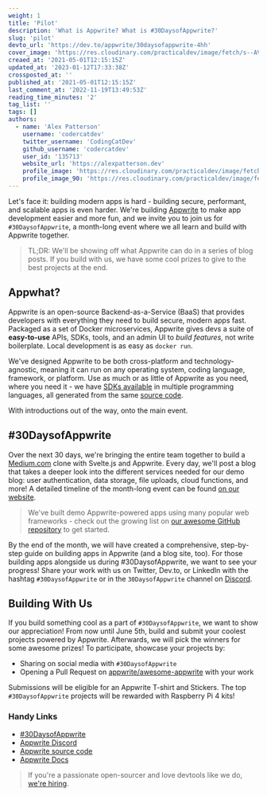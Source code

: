 ```yaml
---
weight: 1
title: 'Pilot'
description: 'What is Appwrite? What is #30DaysofAppwrite?'
slug: 'pilot'
devto_url: 'https://dev.to/appwrite/30daysofappwrite-4hh'
cover_image: 'https://res.cloudinary.com/practicaldev/image/fetch/s--AV5S-Cxy--/c_imagga_scale,f_auto,fl_progressive,h_420,q_auto,w_1000/https://dev-to-uploads.s3.amazonaws.com/uploads/articles/9njmwnv68b5t67eqha9h.png'
creaed_at: '2021-05-01T12:15:15Z'
updated_at: '2023-01-12T17:33:38Z'
crossposted_at: ''
published_at: '2021-05-01T12:15:15Z'
last_comment_at: '2022-11-19T13:49:53Z'
reading_time_minutes: '2'
tag_list: ''
tags: []
authors:
  - name: 'Alex Patterson'
    username: 'codercatdev'
    twitter_username: 'CodingCatDev'
    github_username: 'codercatdev'
    user_id: '135713'
    website_url: 'https://alexpatterson.dev'
    profile_image: 'https://res.cloudinary.com/practicaldev/image/fetch/s--DuCm1EvK--/c_fill,f_auto,fl_progressive,h_640,q_auto,w_640/https://dev-to-uploads.s3.amazonaws.com/uploads/user/profile_image/135713/499d4f5c-6676-497f-b645-a68d3fb8d588.png'
    profile_image_90: 'https://res.cloudinary.com/practicaldev/image/fetch/s--ubBJbE_D--/c_fill,f_auto,fl_progressive,h_90,q_auto,w_90/https://dev-to-uploads.s3.amazonaws.com/uploads/user/profile_image/135713/499d4f5c-6676-497f-b645-a68d3fb8d588.png'
---
```


Let's face it: building modern apps is hard - building secure, performant, and scalable apps is even harder. We're building [Appwrite](https://appwrite.io) to make app development easier and more fun, and we invite you to join us for `#30DaysofAppwrite`, a month-long event where we all learn and build with Appwrite together.

> TL;DR: We'll be showing off what Appwrite can do in a series of blog posts. If you build with us, we have some cool prizes to give to the best projects at the end.

## Appwhat?

Appwrite is an open-source Backend-as-a-Service (BaaS) that provides developers with everything they need to build secure, modern apps fast. Packaged as a set of Docker microservices, Appwrite gives devs a suite of **easy-to-use** APIs, SDKs, tools, and an admin UI to _build features_, not write boilerplate. Local development is as easy as `docker run`.

We've designed Appwrite to be both cross-platform and technology-agnostic, meaning it can run on any operating system, coding language, framework, or platform. Use as much or as little of Appwrite as you need, where you need it - we have [SDKs available](https://appwrite.io/docs/sdks) in multiple programming languages, all generated from the same [source code](https://github.com/appwrite/sdk-generator).

With introductions out of the way, onto the main event.

## #30DaysofAppwrite

Over the next 30 days, we're bringing the entire team together to build a [Medium.com](https://medium.com) clone with Svelte.js and Appwrite. Every day, we'll post a blog that takes a deeper look into the different services needed for our demo blog: user authentication, data storage, file uploads, cloud functions, and more! A detailed timeline of the month-long event can be found [on our website](https://30days.appwrite.io).

> We've built demo Appwrite-powered apps using many popular web frameworks - check out the growing list on [our awesome GitHub repository](https://github.com/appwrite/awesome-appwrite#showcase-built-with-appwrite-) to get started.

By the end of the month, we will have created a comprehensive, step-by-step guide on building apps in Appwrite (and a blog site, too). For those building apps alongside us during #30DaysofAppwrite, we want to see your progress! Share your work with us on Twitter, Dev.to, or LinkedIn with the hashtag `#30DaysofAppwrite` or in the `30DaysofAppwrite` channel on [Discord](https://appwrite.io/discord).

## Building With Us

If you build something cool as a part of `#30DaysofAppwrite`, we want to show our appreciation! From now until June 5th, build and submit your coolest projects powered by Appwrite. Afterwards, we will pick the winners for some awesome prizes! To participate, showcase your projects by:

- Sharing on social media with `#30DaysofAppwrite`
- Opening a Pull Request on [appwrite/awesome-appwrite](https://github.com/appwrite/awesome-appwrite) with your work

Submissions will be eligible for an Appwrite T-shirt and Stickers. The top `#30DaysofAppwrite` projects will be rewarded with Raspberry Pi 4 kits!

### Handy Links

- [#30DaysofAppwrite](https://30days.appwrite.io)
- [Appwrite Discord](https://appwrite.io/discord)
- [Appwrite source code](https://github.com/appwrite/appwrite)
- [Appwrite Docs](https://appwrite.io/docs)

> If you're a passionate open-sourcer and love devtools like we do, [we're hiring](https://appwrite.io/company/careers).
